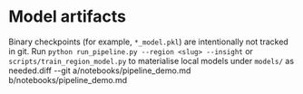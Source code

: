 # Model artifacts

Binary checkpoints (for example, `*_model.pkl`) are intentionally not tracked in git. Run
`python run_pipeline.py --region <slug> --insight` or `scripts/train_region_model.py` to
materialise local models under `models/` as needed.diff --git a/notebooks/pipeline_demo.md b/notebooks/pipeline_demo.md
